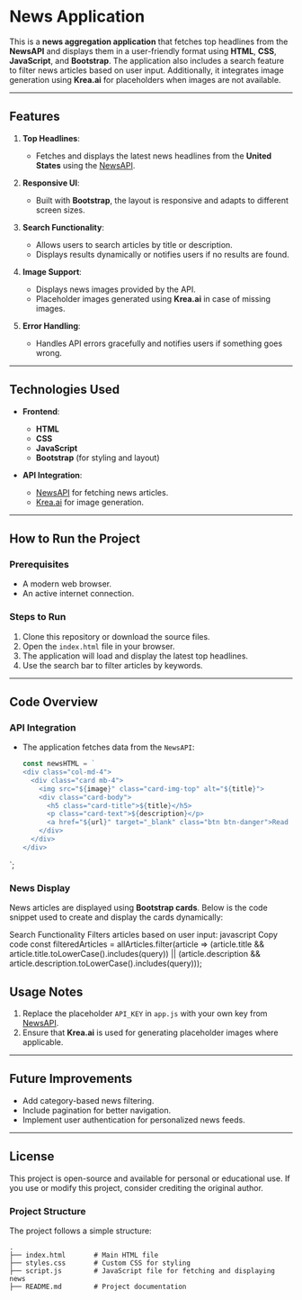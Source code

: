 # News Application

This is a **news aggregation application** that fetches top headlines from the **NewsAPI** and displays them in a user-friendly format using **HTML**, **CSS**, **JavaScript**, and **Bootstrap**. The application also includes a search feature to filter news articles based on user input. Additionally, it integrates image generation using **Krea.ai** for placeholders when images are not available.

---

## Features

1. **Top Headlines**:
   - Fetches and displays the latest news headlines from the **United States** using the [NewsAPI](https://newsapi.org/).

2. **Responsive UI**:
   - Built with **Bootstrap**, the layout is responsive and adapts to different screen sizes.

3. **Search Functionality**:
   - Allows users to search articles by title or description.
   - Displays results dynamically or notifies users if no results are found.

4. **Image Support**:
   - Displays news images provided by the API.
   - Placeholder images generated using **Krea.ai** in case of missing images.

5. **Error Handling**:
   - Handles API errors gracefully and notifies users if something goes wrong.

---

## Technologies Used

- **Frontend**:
  - **HTML**
  - **CSS**
  - **JavaScript**
  - **Bootstrap** (for styling and layout)

- **API Integration**:
  - [NewsAPI](https://newsapi.org/) for fetching news articles.
  - [Krea.ai](https://krea.ai/) for image generation.

---

## How to Run the Project

### Prerequisites
- A modern web browser.
- An active internet connection.

### Steps to Run
1. Clone this repository or download the source files.
2. Open the `index.html` file in your browser.
3. The application will load and display the latest top headlines.
4. Use the search bar to filter articles by keywords.

---

## Code Overview

### API Integration
- The application fetches data from the `NewsAPI`:
  
  ```javascript
  const newsHTML = `
  <div class="col-md-4">
    <div class="card mb-4">
      <img src="${image}" class="card-img-top" alt="${title}">
      <div class="card-body">
        <h5 class="card-title">${title}</h5>
        <p class="card-text">${description}</p>
        <a href="${url}" target="_blank" class="btn btn-danger">Read More</a>
      </div>
    </div>
  </div>
`;
### News Display

News articles are displayed using **Bootstrap cards**. Below is the code snippet used to create and display the cards dynamically:



Search Functionality
Filters articles based on user input:
javascript
Copy code
const filteredArticles = allArticles.filter(article =>
  (article.title && article.title.toLowerCase().includes(query)) ||
  (article.description && article.description.toLowerCase().includes(query)));

  

## Usage Notes

1. Replace the placeholder `API_KEY` in `app.js` with your own key from [NewsAPI](https://newsapi.org/).
2. Ensure that **Krea.ai** is used for generating placeholder images where applicable.

---

## Future Improvements

- Add category-based news filtering.
- Include pagination for better navigation.
- Implement user authentication for personalized news feeds.

---

## License

This project is open-source and available for personal or educational use. If you use or modify this project, consider crediting the original author.
### Project Structure

The project follows a simple structure:

```plaintext
.
├── index.html       # Main HTML file
├── styles.css       # Custom CSS for styling
├── script.js        # JavaScript file for fetching and displaying news
├── README.md        # Project documentation







